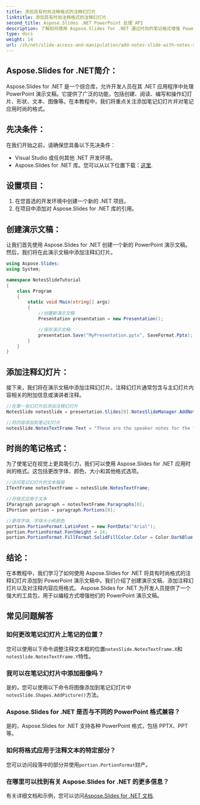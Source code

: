```yaml
---
title: 添加具有时尚注释格式的注释幻灯片
linktitle: 添加具有时尚注释格式的注释幻灯片
second_title: Aspose.Slides .NET PowerPoint 处理 API
description: 了解如何使用 Aspose.Slides for .NET 通过时尚的笔记格式增强 PowerPoint 演示文稿。本分步指南涵盖添加注释幻灯片、应用有吸引力的格式等内容。
type: docs
weight: 14
url: /zh/net/slide-access-and-manipulation/add-notes-slide-with-notes-style/
---
```


## Aspose.Slides for .NET简介：

Aspose.Slides for .NET 是一个综合库，允许开发人员在其 .NET 应用程序中处理 PowerPoint 演示文稿。它提供了广泛的功能，包括创建、阅读、编写和操作幻灯片、形状、文本、图像等。在本教程中，我们将重点关注添加笔记幻灯片并对笔记应用时尚的格式。

## 先决条件：

在我们开始之前，请确保您具备以下先决条件：

- Visual Studio 或任何其他 .NET 开发环境。
-  Aspose.Slides for .NET 库。您可以从以下位置下载：[这里](https://releases.aspose.com/slides/net/).

## 设置项目：

1. 在您首选的开发环境中创建一个新的 .NET 项目。
2. 在项目中添加对 Aspose.Slides for .NET 库的引用。

## 创建演示文稿：

让我们首先使用 Aspose.Slides for .NET 创建一个新的 PowerPoint 演示文稿。然后，我们将在此演示文稿中添加注释幻灯片。

```csharp
using Aspose.Slides;
using System;

namespace NotesSlideTutorial
{
    class Program
    {
        static void Main(string[] args)
        {
            //创建新演示文稿
            Presentation presentation = new Presentation();

            //保存演示文稿
            presentation.Save("MyPresentation.pptx", SaveFormat.Pptx);
        }
    }
}
```

## 添加注释幻灯片：

接下来，我们将在演示文稿中添加注释幻灯片。注释幻灯片通常包含与主幻灯片内容相关的附加信息或演讲者注释。

```csharp
//在第一张幻灯片后添加注释幻灯片
NotesSlide notesSlide = presentation.Slides[0].NotesSlideManager.AddNotesSlide();

//将内容添加到笔记幻灯片
notesSlide.NotesTextFrame.Text = "These are the speaker notes for the first slide.";
```

## 时尚的笔记格式：

为了使笔记在视觉上更具吸引力，我们可以使用 Aspose.Slides for .NET 应用时尚的格式。这包括更改字体、颜色、大小和其他格式选项。

```csharp
//访问笔记幻灯片的文本框架
ITextFrame notesTextFrame = notesSlide.NotesTextFrame;

//将格式应用于文本
IParagraph paragraph = notesTextFrame.Paragraphs[0];
IPortion portion = paragraph.Portions[0];

//更改字体、字体大小和颜色
portion.PortionFormat.LatinFont = new FontData("Arial");
portion.PortionFormat.FontHeight = 14;
portion.PortionFormat.FillFormat.SolidFillColor.Color = Color.DarkBlue;
```

## 结论：

在本教程中，我们学习了如何使用 Aspose.Slides for .NET 将具有时尚格式的注释幻灯片添加到 PowerPoint 演示文稿中。我们介绍了创建演示文稿、添加注释幻灯片以及对注释内容应用格式。 Aspose.Slides for .NET 为开发人员提供了一个强大的工具包，用于以编程方式增强他们的 PowerPoint 演示文稿。

## 常见问题解答

### 如何更改笔记幻灯片上笔记的位置？

您可以使用以下命令调整注释文本框的位置`notesSlide.NotesTextFrame.X`和`notesSlide.NotesTextFrame.Y`特性。

### 我可以在笔记幻灯片中添加图像吗？

是的，您可以使用以下命令将图像添加到笔记幻灯片中`notesSlide.Shapes.AddPicture()`方法。

### Aspose.Slides for .NET 是否与不同的 PowerPoint 格式兼容？

是的，Aspose.Slides for .NET 支持各种 PowerPoint 格式，包括 PPTX、PPT 等。

### 如何将格式应用于注释文本的特定部分？

您可以访问段落中的部分并使用`portion.PortionFormat`财产。

### 在哪里可以找到有关 Aspose.Slides for .NET 的更多信息？

有关详细文档和示例，您可以访问[Aspose.Slides for .NET 文档](https://reference.aspose.com/slides/net/).